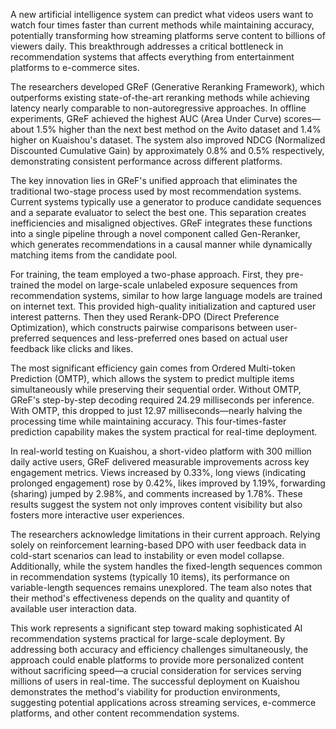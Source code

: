 A new artificial intelligence system can predict what videos users want to watch four times faster than current methods while maintaining accuracy, potentially transforming how streaming platforms serve content to billions of viewers daily. This breakthrough addresses a critical bottleneck in recommendation systems that affects everything from entertainment platforms to e-commerce sites.

The researchers developed GReF (Generative Reranking Framework), which outperforms existing state-of-the-art reranking methods while achieving latency nearly comparable to non-autoregressive approaches. In offline experiments, GReF achieved the highest AUC (Area Under Curve) scores—about 1.5% higher than the next best method on the Avito dataset and 1.4% higher on Kuaishou's dataset. The system also improved NDCG (Normalized Discounted Cumulative Gain) by approximately 0.8% and 0.5% respectively, demonstrating consistent performance across different platforms.

The key innovation lies in GReF's unified approach that eliminates the traditional two-stage process used by most recommendation systems. Current systems typically use a generator to produce candidate sequences and a separate evaluator to select the best one. This separation creates inefficiencies and misaligned objectives. GReF integrates these functions into a single pipeline through a novel component called Gen-Reranker, which generates recommendations in a causal manner while dynamically matching items from the candidate pool.

For training, the team employed a two-phase approach. First, they pre-trained the model on large-scale unlabeled exposure sequences from recommendation systems, similar to how large language models are trained on internet text. This provided high-quality initialization and captured user interest patterns. Then they used Rerank-DPO (Direct Preference Optimization), which constructs pairwise comparisons between user-preferred sequences and less-preferred ones based on actual user feedback like clicks and likes.

The most significant efficiency gain comes from Ordered Multi-token Prediction (OMTP), which allows the system to predict multiple items simultaneously while preserving their sequential order. Without OMTP, GReF's step-by-step decoding required 24.29 milliseconds per inference. With OMTP, this dropped to just 12.97 milliseconds—nearly halving the processing time while maintaining accuracy. This four-times-faster prediction capability makes the system practical for real-time deployment.

In real-world testing on Kuaishou, a short-video platform with 300 million daily active users, GReF delivered measurable improvements across key engagement metrics. Views increased by 0.33%, long views (indicating prolonged engagement) rose by 0.42%, likes improved by 1.19%, forwarding (sharing) jumped by 2.98%, and comments increased by 1.78%. These results suggest the system not only improves content visibility but also fosters more interactive user experiences.

The researchers acknowledge limitations in their current approach. Relying solely on reinforcement learning-based DPO with user feedback data in cold-start scenarios can lead to instability or even model collapse. Additionally, while the system handles the fixed-length sequences common in recommendation systems (typically 10 items), its performance on variable-length sequences remains unexplored. The team also notes that their method's effectiveness depends on the quality and quantity of available user interaction data.

This work represents a significant step toward making sophisticated AI recommendation systems practical for large-scale deployment. By addressing both accuracy and efficiency challenges simultaneously, the approach could enable platforms to provide more personalized content without sacrificing speed—a crucial consideration for services serving millions of users in real-time. The successful deployment on Kuaishou demonstrates the method's viability for production environments, suggesting potential applications across streaming services, e-commerce platforms, and other content recommendation systems.
